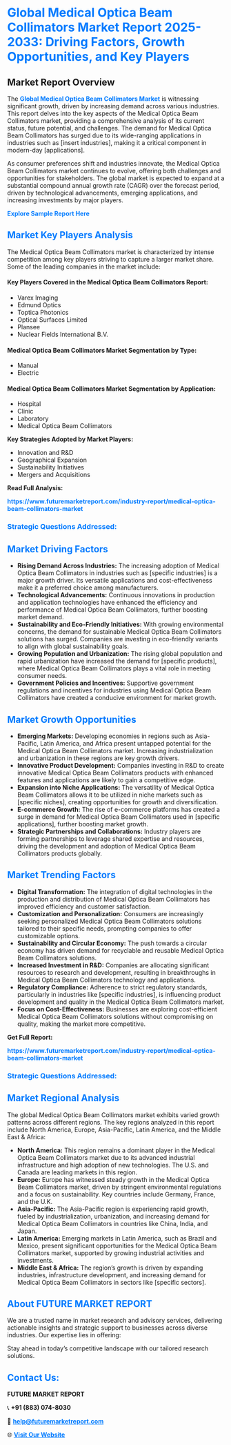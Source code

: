 <h1 style="color: #007BFF;">Global Medical Optica Beam Collimators Market Report 2025-2033: Driving Factors, Growth Opportunities, and Key Players</h1>

<section id="overview">
<h2>Market Report Overview</h2>
<p>The <a href="https://www.futuremarketreport.com/industry-report/medical-optica-beam-collimators-market" style="color: #007BFF; text-decoration: none;"><strong>Global Medical Optica Beam Collimators Market</strong></a> is witnessing significant growth, driven by increasing demand across various industries. This report delves into the key aspects of the Medical Optica Beam Collimators market, providing a comprehensive analysis of its current status, future potential, and challenges. The demand for Medical Optica Beam Collimators has surged due to its wide-ranging applications in industries such as [insert industries], making it a critical component in modern-day [applications].</p>
<p>As consumer preferences shift and industries innovate, the Medical Optica Beam Collimators market continues to evolve, offering both challenges and opportunities for stakeholders. The global market is expected to expand at a substantial compound annual growth rate (CAGR) over the forecast period, driven by technological advancements, emerging applications, and increasing investments by major players.</p>
</section>

<section id="overview">
<p><a href="https://www.futuremarketreport.com/request-sample/reportId=126971" style="color: #007BFF; text-decoration: none;"><strong>Explore Sample Report Here</strong></a></p>
</section>

<section id="key-players">
<h2 style="color: #007BFF;">Market Key Players Analysis</h2>
<p>The Medical Optica Beam Collimators market is characterized by intense competition among key players striving to capture a larger market share. Some of the leading companies in the market include:</p>
<h4>Key Players Covered in the Medical Optica Beam Collimators Report:</h4>
<ul><li>Varex Imaging</li><li>Edmund Optics</li><li>Toptica Photonics</li><li>Optical Surfaces Limited</li><li>Plansee</li><li>Nuclear Fields International B.V.</li></ul>
<h4>Medical Optica Beam Collimators Market Segmentation by Type:</h4>
<ul><li>Manual</li><li>Electric</li></ul>

<h4>Medical Optica Beam Collimators Market Segmentation by Application:</h4>
<ul><li>Hospital</li><li>Clinic</li><li>Laboratory</li><li>Medical Optica Beam Collimators</li></ul>
<p><strong>Key Strategies Adopted by Market Players:</strong></p>
<ul>
<li>Innovation and R&D</li>
<li>Geographical Expansion</li>
<li>Sustainability Initiatives</li>
<li>Mergers and Acquisitions</li>
</ul>
</section>

<section>
<p><strong>Read Full Analysis: </strong></p><a href="https://www.futuremarketreport.com/industry-report/medical-optica-beam-collimators-market" style="color: #007BFF; text-decoration: none;"><strong>https://www.futuremarketreport.com/industry-report/medical-optica-beam-collimators-market</strong></a>
<h3 style="color: #007BFF;">Strategic Questions Addressed:</h3>
</section>

<section id="driving-factors">
<h2 style="color: #007BFF;">Market Driving Factors</h2>
<ul>
<li><strong>Rising Demand Across Industries:</strong> The increasing adoption of Medical Optica Beam Collimators in industries such as [specific industries] is a major growth driver. Its versatile applications and cost-effectiveness make it a preferred choice among manufacturers.</li>
<li><strong>Technological Advancements:</strong> Continuous innovations in production and application technologies have enhanced the efficiency and performance of Medical Optica Beam Collimators, further boosting market demand.</li>
<li><strong>Sustainability and Eco-Friendly Initiatives:</strong> With growing environmental concerns, the demand for sustainable Medical Optica Beam Collimators solutions has surged. Companies are investing in eco-friendly variants to align with global sustainability goals.</li>
<li><strong>Growing Population and Urbanization:</strong> The rising global population and rapid urbanization have increased the demand for [specific products], where Medical Optica Beam Collimators plays a vital role in meeting consumer needs.</li>
<li><strong>Government Policies and Incentives:</strong> Supportive government regulations and incentives for industries using Medical Optica Beam Collimators have created a conducive environment for market growth.</li>
</ul>
</section>

<section id="growth-opportunities">
<h2 style="color: #007BFF;">Market Growth Opportunities</h2>
<ul>
<li><strong>Emerging Markets:</strong> Developing economies in regions such as Asia-Pacific, Latin America, and Africa present untapped potential for the Medical Optica Beam Collimators market. Increasing industrialization and urbanization in these regions are key growth drivers.</li>
<li><strong>Innovative Product Development:</strong> Companies investing in R&D to create innovative Medical Optica Beam Collimators products with enhanced features and applications are likely to gain a competitive edge.</li>
<li><strong>Expansion into Niche Applications:</strong> The versatility of Medical Optica Beam Collimators allows it to be utilized in niche markets such as [specific niches], creating opportunities for growth and diversification.</li>
<li><strong>E-commerce Growth:</strong> The rise of e-commerce platforms has created a surge in demand for Medical Optica Beam Collimators used in [specific applications], further boosting market growth.</li>
<li><strong>Strategic Partnerships and Collaborations:</strong> Industry players are forming partnerships to leverage shared expertise and resources, driving the development and adoption of Medical Optica Beam Collimators products globally.</li>
</ul>
</section>

<section id="trending-factors">
<h2 style="color: #007BFF;">Market Trending Factors</h2>
<ul>
<li><strong>Digital Transformation:</strong> The integration of digital technologies in the production and distribution of Medical Optica Beam Collimators has improved efficiency and customer satisfaction.</li>
<li><strong>Customization and Personalization:</strong> Consumers are increasingly seeking personalized Medical Optica Beam Collimators solutions tailored to their specific needs, prompting companies to offer customizable options.</li>
<li><strong>Sustainability and Circular Economy:</strong> The push towards a circular economy has driven demand for recyclable and reusable Medical Optica Beam Collimators solutions.</li>
<li><strong>Increased Investment in R&D:</strong> Companies are allocating significant resources to research and development, resulting in breakthroughs in Medical Optica Beam Collimators technology and applications.</li>
<li><strong>Regulatory Compliance:</strong> Adherence to strict regulatory standards, particularly in industries like [specific industries], is influencing product development and quality in the Medical Optica Beam Collimators market.</li>
<li><strong>Focus on Cost-Effectiveness:</strong> Businesses are exploring cost-efficient Medical Optica Beam Collimators solutions without compromising on quality, making the market more competitive.</li>
</ul>
</section>

<section>
<p><strong>Get Full Report: </strong></p><a href="https://www.futuremarketreport.com/industry-report/medical-optica-beam-collimators-market" style="color: #007BFF; text-decoration: none;"><strong>https://www.futuremarketreport.com/industry-report/medical-optica-beam-collimators-market</strong></a>
<h3 style="color: #007BFF;">Strategic Questions Addressed:</h3>
</section>


<section id="regional-analysis">
<h2 style="color: #007BFF;">Market Regional Analysis</h2>
<p>The global Medical Optica Beam Collimators market exhibits varied growth patterns across different regions. The key regions analyzed in this report include North America, Europe, Asia-Pacific, Latin America, and the Middle East & Africa:</p>
<ul>
<li><strong>North America:</strong> This region remains a dominant player in the Medical Optica Beam Collimators market due to its advanced industrial infrastructure and high adoption of new technologies. The U.S. and Canada are leading markets in this region.</li>
<li><strong>Europe:</strong> Europe has witnessed steady growth in the Medical Optica Beam Collimators market, driven by stringent environmental regulations and a focus on sustainability. Key countries include Germany, France, and the U.K.</li>
<li><strong>Asia-Pacific:</strong> The Asia-Pacific region is experiencing rapid growth, fueled by industrialization, urbanization, and increasing demand for Medical Optica Beam Collimators in countries like China, India, and Japan.</li>
<li><strong>Latin America:</strong> Emerging markets in Latin America, such as Brazil and Mexico, present significant opportunities for the Medical Optica Beam Collimators market, supported by growing industrial activities and investments.</li>
<li><strong>Middle East & Africa:</strong> The region’s growth is driven by expanding industries, infrastructure development, and increasing demand for Medical Optica Beam Collimators in sectors like [specific sectors].</li>
</ul>
</section>

<footer>
<h2 style="color: #007BFF;">About FUTURE MARKET REPORT</h2>
<p>We are a trusted name in market research and advisory services, delivering actionable insights and strategic support to businesses across diverse industries. Our expertise lies in offering:</p>

<p>Stay ahead in today’s competitive landscape with our tailored research solutions.</p>

<h2 style="color: #007BFF;">Contact Us:</h2>
<p><strong>FUTURE MARKET REPORT</strong></p>
<p>📞 <strong>+91 (883) 074-8030</strong></p>
<p>📧 <strong><a href="mailto:help@futuremarketreport.com" style="color: #007BFF;">help@futuremarketreport.com</a></strong></p>
<p>🌐 <strong><a href="https://www.futuremarketreport.com/" style="color: #007BFF;">Visit Our Website</a></strong></p>
</footer>